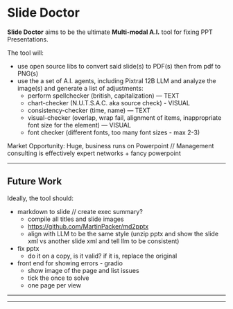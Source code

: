 # Slide Doctor

**Slide Doctor** aims to be the ultimate **Multi-modal A.I.** tool for fixing PPT Presentations.

The tool will:

- use open source libs to convert said slide(s) to PDF(s) then from pdf to PNG(s)
- use the a set of A.I. agents, including Pixtral 12B LLM and analyze the image(s) and generate a list of adjustments:
	* perform spellchecker (british, capitalization) — TEXT
	* chart-checker (N.U.T.S.A.C. aka source check) - VISUAL
	* consistency-checker (time, name) — TEXT
	* visual-checker (overlap, wrap fail, alignment of items, inappropriate font size for the element) — VISUAL
	* font checker (different fonts, too many font sizes - max 2-3)

Market Opportunity: Huge, business runs on Powerpoint // Management consulting is effectively expert networks + fancy powerpoint

---

## Future Work

Ideally, the tool should:

- markdown to slide // create exec summary?
    - compile all titles and slide images
    - https://github.com/MartinPacker/md2pptx
    - align with LLM to be the same style (unzip pptx and show the slide xml vs another slide xml and tell llm to be consistent)
- fix pptx
    - do it on a copy, is it valid? if it is, replace the original
- front end for showing errors - gradio
    - show image of the page and list issues
    - tick the once to solve
    - one page per view

---

---
